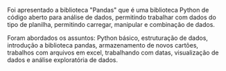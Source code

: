 Foi apresentado a biblioteca "Pandas" que é uma biblioteca Python de código aberto para análise de dados, permitindo trabalhar com dados do tipo de planilha, permitindo carregar, manipular e combinação de dados.

Foram abordados os assuntos: Python básico, estruturação de dados, introdução a biblioteca pandas, armazenamento de novos cartões, trabalhos com arquivos em excel, trabalhando com datas, visualização de dados e análise exploratória de dados.
